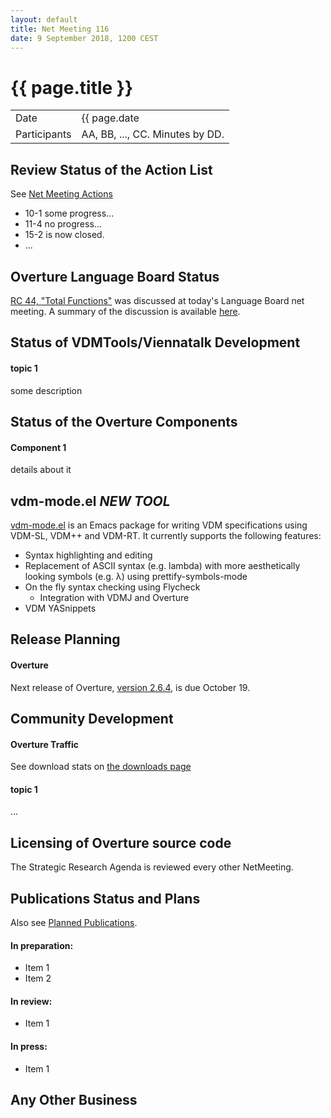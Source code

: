 ```yaml
---
layout: default
title: Net Meeting 116
date: 9 September 2018, 1200 CEST
---
```


<script src="http://code.jquery.com/jquery-1.11.1.min.js">
</script>
<script src="/javascripts/edit.js"></script>
<script>setEditButonNm();</script>

# {{ page.title }}

|||
|---|---|
| Date | {{ page.date | date: "%-d %B %Y, %R %Z"}} |
| Participants | AA, BB, ..., CC.  Minutes by DD. |


## Review Status of the Action List

See [Net Meeting Actions](https://github.com/overturetool/overturetool.github.io/issues?q=is%3Aopen+is%3Aissue+label%3A%22action+net-meeting%22)

* 10-1 some progress...
* 11-4 no progress...
* 15-2 is now closed.
* ...


## Overture Language Board Status

[RC 44, "Total Functions"](https://github.com/overturetool/language/issues/44) was discussed at today's Language Board net meeting. A summary of the discussion is available [here](https://github.com/overturetool/language/wiki/Minutes-of-the-LB-NM,-9th-September-2018).

## Status of VDMTools/Viennatalk Development

#### topic 1

some description


##  Status of the Overture Components

#### Component 1

details about it

## vdm-mode.el *NEW TOOL*

[vdm-mode.el](https://github.com/peterwvj/vdm-mode) is an Emacs package for writing VDM specifications using VDM-SL, VDM++ and VDM-RT. It currently supports the following features:

* Syntax highlighting and editing
* Replacement of ASCII syntax (e.g. lambda) with more aesthetically looking symbols (e.g. λ) using prettify-symbols-mode
* On the fly syntax checking using Flycheck
  * Integration with VDMJ and Overture
* VDM YASnippets


##  Release Planning

#### Overture

Next release of Overture, [version 2.6.4](https://github.com/overturetool/overture/milestone/40), is due October 19.

##  Community Development

#### Overture Traffic

See download stats on [the downloads page](http://overturetool.org/download/)

#### topic 1
...


##  Licensing of Overture source code

The Strategic Research Agenda is reviewed every other NetMeeting.


##  Publications Status and Plans

Also see [Planned Publications](http://overturetool.org/publications/PlannedPublications.html).

#### In preparation:

* Item 1
* Item 2

#### In review:

* Item 1

#### In press:

* Item 1


##  Any Other Business

<div id="edit_page_div"></div>




